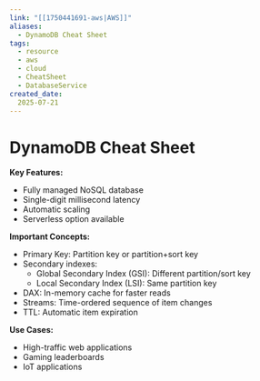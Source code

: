 ```yaml
---
link: "[[1750441691-aws|AWS]]"
aliases: 
  - DynamoDB Cheat Sheet
tags:
  - resource
  - aws
  - cloud
  - CheatSheet
  - DatabaseService
created_date:
  2025-07-21
---
```

# DynamoDB Cheat Sheet
**Key Features:**
- Fully managed NoSQL database
- Single-digit millisecond latency
- Automatic scaling
- Serverless option available

**Important Concepts:**
- Primary Key: Partition key or partition+sort key
- Secondary indexes:
  - Global Secondary Index (GSI): Different partition/sort key
  - Local Secondary Index (LSI): Same partition key
- DAX: In-memory cache for faster reads
- Streams: Time-ordered sequence of item changes
- TTL: Automatic item expiration

**Use Cases:**
- High-traffic web applications
- Gaming leaderboards
- IoT applications
